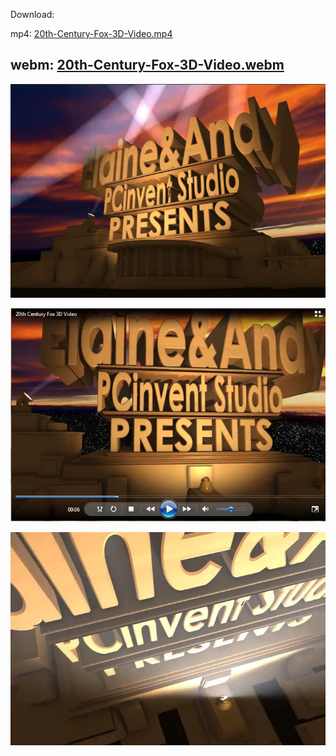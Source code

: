 Download:

mp4: [20th-Century-Fox-3D-Video.mp4](screenshots/20th-Century-Fox-3D-Video.mp4)

webm: [20th-Century-Fox-3D-Video.webm](screenshots/20th-Century-Fox-3D-Video.webm)
---

![20th-Century-Fox-3D-Video.jpg](screenshots/20th-Century-Fox-3D-Video.jpg)

![20th-Century-Fox-3D-Video-middle.jpg](screenshots/20th-Century-Fox-3D-Video-middle.jpg)

![20th-Century-Fox-3D-Video-start.jpg](screenshots/20th-Century-Fox-3D-Video-start.jpg)